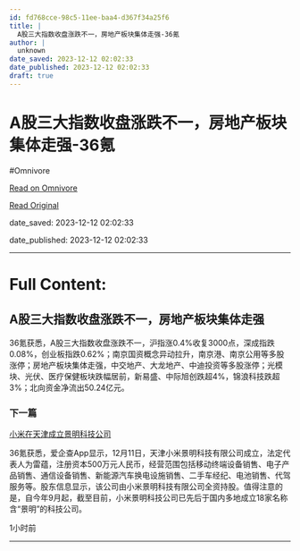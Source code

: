 ```yaml
---
id: fd768cce-98c5-11ee-baa4-d367f34a25f6
title: |
  A股三大指数收盘涨跌不一，房地产板块集体走强-36氪
author: |
  unknown
date_saved: 2023-12-12 02:02:33
date_published: 2023-12-12 02:02:33
draft: true
---
```


# A股三大指数收盘涨跌不一，房地产板块集体走强-36氪
#Omnivore

[Read on Omnivore](https://omnivore.app/me/a-36-18c5d145258)

[Read Original](https://36kr.com/newsflashes/2557420399697288?f=rss)

date_saved: 2023-12-12 02:02:33

date_published: 2023-12-12 02:02:33

--- 

# Full Content: 

## A股三大指数收盘涨跌不一，房地产板块集体走强

36氪获悉，A股三大指数收盘涨跌不一，沪指涨0.4%收复3000点，深成指跌0.08%，创业板指跌0.62%；南京国资概念异动拉升，南京港、南京公用等多股涨停；房地产板块集体走强，中交地产、大龙地产、中迪投资等多股涨停；光模块、光伏、医疗保健板块跌幅居前，新易盛、中际旭创跌超4%，锦浪科技跌超3%；北向资金净流出50.24亿元。

### 下一篇

[小米在天津成立景明科技公司](https://36kr.com/newsflashes/2557412323155075)

36氪获悉，爱企查App显示，12月11日，天津小米景明科技有限公司成立，法定代表人为雷蕴，注册资本500万元人民币，经营范围包括移动终端设备销售、电子产品销售、通信设备销售、新能源汽车换电设施销售、二手车经纪、电池销售、代驾服务等。股东信息显示，该公司由小米景明科技有限公司全资持股。值得注意的是，自今年9月起，截至目前，小米景明科技公司已先后于国内多地成立18家名称含“景明”的科技公司。

1小时前

---

